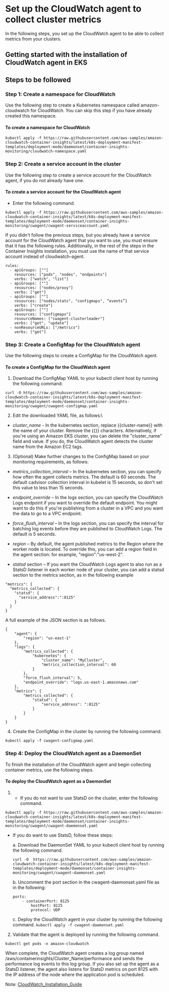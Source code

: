 # Set up the CloudWatch agent to collect cluster metrics

In the following steps, you set up the CloudWatch agent to be able to collect metrics from your clusters.

## Getting started with the installation of CloudWatch agent in EKS
## Steps to be followed

### Step 1: Create a namespace for CloudWatch
Use the following step to create a Kubernetes namespace called amazon-cloudwatch for CloudWatch. You can skip this step if you have already created this namespace.

#### To create a namespace for CloudWatch

```
kubectl apply -f https://raw.githubusercontent.com/aws-samples/amazon-cloudwatch-container-insights/latest/k8s-deployment-manifest-templates/deployment-mode/daemonset/container-insights-monitoring/cloudwatch-namespace.yaml
```

### Step 2: Create a service account in the cluster

Use the following step to create a service account for the CloudWatch agent, if you do not already have one.

#### To create a service account for the CloudWatch agent

- Enter the following command.
```
kubectl apply -f https://raw.githubusercontent.com/aws-samples/amazon-cloudwatch-container-insights/latest/k8s-deployment-manifest-templates/deployment-mode/daemonset/container-insights-monitoring/cwagent/cwagent-serviceaccount.yaml
```
If you didn't follow the previous steps, but you already have a service account for the CloudWatch agent that you want to use, you must ensure that it has the following rules. Additionally, in the rest of the steps in the Container Insights installation, you must use the name of that service account instead of cloudwatch-agent.

```
rules:
  - apiGroups: [""]
    resources: ["pods", "nodes", "endpoints"]
    verbs: ["watch", "list"]
  - apiGroups: [""]
    resources: ["nodes/proxy"]
    verbs: ["get"]
  - apiGroups: [""]
    resources: ["nodes/stats", "configmaps", “events”]
    verbs: ["create"]
  - apiGroups: [""]
    resources: ["configmaps"]
    resourceNames: ["cwagent-clusterleader"]
    verbs: ["get", "update"]
  - nonResourceURLs: ["/metrics"]
    verbs: ["get"]
```

### Step 3: Create a ConfigMap for the CloudWatch agent
Use the following steps to create a ConfigMap for the CloudWatch agent.

#### To create a ConfigMap for the CloudWatch agent

1. Download the ConfigMap YAML to your kubectl client host by running the following command:
```
curl -O https://raw.githubusercontent.com/aws-samples/amazon-cloudwatch-container-insights/latest/k8s-deployment-manifest-templates/deployment-mode/daemonset/container-insights-monitoring/cwagent/cwagent-configmap.yaml
```

2. Edit the downloaded YAML file, as follows:\
- *cluster_name* - In the kubernetes section, replace {{cluster-name}} with the name of your cluster. Remove the {{}} characters. Alternatively, if you're using an Amazon EKS cluster, you can delete the "cluster_name" field and value. If you do, the CloudWatch agent detects the cluster name from the Amazon EC2 tags.

3. (Optional) Make further changes to the ConfigMap based on your monitoring requirements, as follows:

- *metrics_collection_interval* – In the kubernetes section, you can specify how often the agent collects metrics. The default is 60 seconds. The default cadvisor collection interval in kubelet is 15 seconds, so don't set this value to less than 15 seconds.

- *endpoint_override* – In the logs section, you can specify the CloudWatch Logs endpoint if you want to override the default endpoint. You might want to do this if you're publishing from a cluster in a VPC and you want the data to go to a VPC endpoint.

- *force_flush_interval* – In the logs section, you can specify the interval for batching log events before they are published to CloudWatch Logs. The default is 5 seconds.

- *region* – By default, the agent published metrics to the Region where the worker node is located. To override this, you can add a region field in the agent section: for example, "region":"us-west-2".

- *statsd* section – If you want the CloudWatch Logs agent to also run as a StatsD listener in each worker node of your cluster, you can add a statsd section to the metrics section, as in the following example

```
"metrics": {
  "metrics_collected": {
    "statsd": {
      "service_address":":8125"
    }
  }
}
```

A full example of the JSON section is as follows.

```
{
    "agent": {
        "region": "us-east-1"
    },
    "logs": {
        "metrics_collected": {
            "kubernetes": {
                "cluster_name": "MyCluster",
                "metrics_collection_interval": 60
            }
        },
        "force_flush_interval": 5,
        "endpoint_override": "logs.us-east-1.amazonaws.com"
    },
    "metrics": {
        "metrics_collected": {
            "statsd": {
                "service_address": ":8125"
            }
        }
    }
}
```

4. Create the ConfigMap in the cluster by running the following command.
```
kubectl apply -f cwagent-configmap.yaml
```

### Step 4: Deploy the CloudWatch agent as a DaemonSet
To finish the installation of the CloudWatch agent and begin collecting container metrics, use the following steps.

#### To deploy the CloudWatch agent as a DaemonSet
1. - If you do not want to use StatsD on the cluster, enter the following command.
```
kubectl apply -f https://raw.githubusercontent.com/aws-samples/amazon-cloudwatch-container-insights/latest/k8s-deployment-manifest-templates/deployment-mode/daemonset/container-insights-monitoring/cwagent/cwagent-daemonset.yaml
```

   - If you do want to use StatsD, follow these steps:
        
        a. Download the DaemonSet YAML to your kubectl client host by running the following command.
        ```
        curl -O  https://raw.githubusercontent.com/aws-samples/amazon-cloudwatch-container-insights/latest/k8s-deployment-manifest-templates/deployment-mode/daemonset/container-insights-monitoring/cwagent/cwagent-daemonset.yaml
        ```
        b. Uncomment the port section in the cwagent-daemonset.yaml file as in the following:
        ```
        ports:
            - containerPort: 8125
                hostPort: 8125
                protocol: UDP

        ``` 
        c. Deploy the CloudWatch agent in your cluster by running the following command.
            ```
            kubectl apply -f cwagent-daemonset.yaml
            ```

2. Validate that the agent is deployed by running the following command.
```
kubectl get pods -n amazon-cloudwatch
```

When complete, the CloudWatch agent creates a log group named /aws/containerinsights/Cluster_Name/performance and sends the performance log events to this log group. If you also set up the agent as a StatsD listener, the agent also listens for StatsD metrics on port 8125 with the IP address of the node where the application pod is scheduled.


Note: [CloudWatch_Installation_Guide](https://docs.aws.amazon.com/AmazonCloudWatch/latest/monitoring/Container-Insights-setup-metrics.html) 
